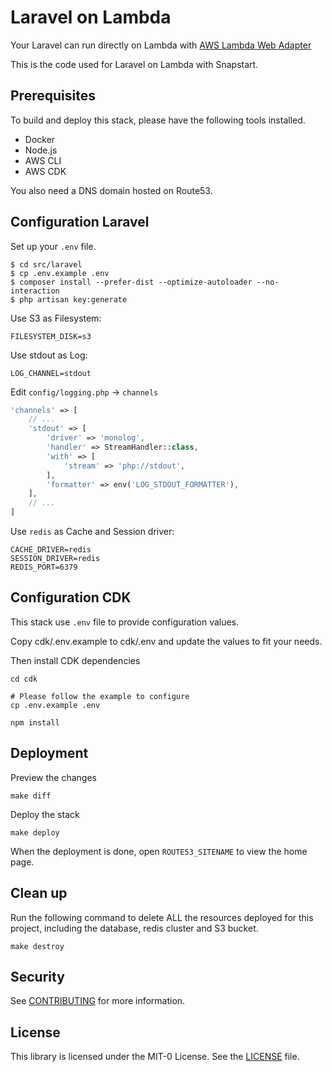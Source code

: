 # Laravel on Lambda

Your Laravel can run directly on Lambda with [AWS Lambda Web Adapter](https://github.com/awslabs/aws-lambda-web-adapter)

This is the code used for Laravel on Lambda with Snapstart.

## Prerequisites

To build and deploy this stack, please have the following tools installed.

- Docker
- Node.js
- AWS CLI
- AWS CDK

You also need a DNS domain hosted on Route53.

## Configuration Laravel

Set up your `.env` file.

```shell
$ cd src/laravel
$ cp .env.example .env
$ composer install --prefer-dist --optimize-autoloader --no-interaction
$ php artisan key:generate
```

Use S3 as Filesystem:

```dotenv
FILESYSTEM_DISK=s3
```

Use stdout as Log:

```dotenv
LOG_CHANNEL=stdout
```

Edit `config/logging.php` -> `channels`

```php
'channels' => [
    // ...
    'stdout' => [
        'driver' => 'monolog',
        'handler' => StreamHandler::class,
        'with' => [
            'stream' => 'php://stdout',
        ],
        'formatter' => env('LOG_STDOUT_FORMATTER'),
    ],
    // ...
]
```

Use `redis` as Cache and Session driver:

```dotenv
CACHE_DRIVER=redis
SESSION_DRIVER=redis
REDIS_PORT=6379
```

## Configuration CDK

This stack use `.env` file to provide configuration values.

Copy cdk/.env.example to cdk/.env and update the values to fit your needs.

Then install CDK dependencies

```shell
cd cdk

# Please follow the example to configure
cp .env.example .env

npm install
```

## Deployment

Preview the changes

```shell
make diff
```

Deploy the stack

```shell
make deploy
````

When the deployment is done, open `ROUTE53_SITENAME` to view the home page.

## Clean up

Run the following command to delete ALL the resources deployed for this project, including the database, redis cluster
and S3 bucket.

```shell
make destroy
```

## Security

See [CONTRIBUTING](CONTRIBUTING.md) for more information.

## License

This library is licensed under the MIT-0 License. See the [LICENSE](LICENSE) file.

